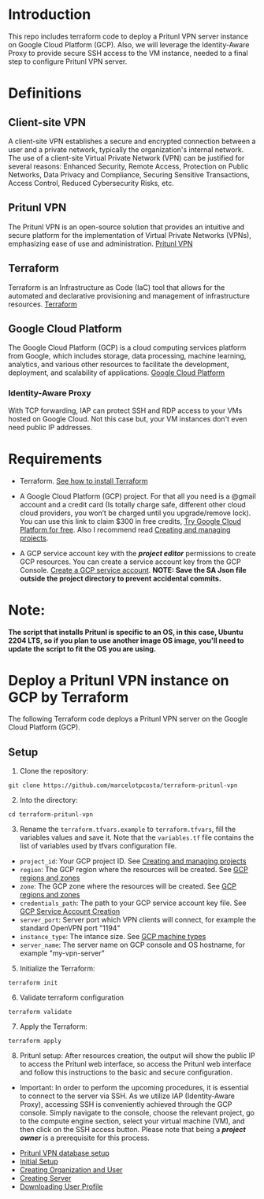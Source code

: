 # Introduction

This repo includes terraform code to deploy a Pritunl VPN server instance on Google Cloud Platform (GCP). Also, we will leverage the Identity-Aware Proxy to provide secure SSH access to the VM instance, needed to a final step to configure Pritunl VPN server.

# Definitions

## Client-site VPN

A client-site VPN establishes a secure and encrypted connection between a user and a private network, typically the organization's internal network. The use of a client-site Virtual Private Network (VPN) can be justified for several reasons: Enhanced Security, Remote Access, Protection on Public Networks, Data Privacy and Compliance, Securing Sensitive Transactions, Access Control, Reduced Cybersecurity Risks, etc.

## Pritunl VPN 

The Pritunl VPN is an open-source solution that provides an intuitive and secure platform for the implementation of Virtual Private Networks (VPNs), emphasizing ease of use and administration. [Pritunl VPN](https://pritunl.com/)

## Terraform

Terraform is an Infrastructure as Code (IaC) tool that allows for the automated and declarative provisioning and management of infrastructure resources. [Terraform](https://www.terraform.io/)

## Google Cloud Platform

The Google Cloud Platform (GCP) is a cloud computing services platform from Google, which includes storage, data processing, machine learning, analytics, and various other resources to facilitate the development, deployment, and scalability of applications. [Google Cloud Platform](https://cloud.google.com/gcp)

### Identity-Aware Proxy

With TCP forwarding, IAP can protect SSH and RDP access to your VMs hosted on Google Cloud. Not this case but, your VM instances don't even need public IP addresses.

# Requirements

* Terraform. [See how to install Terraform](https://developer.hashicorp.com/terraform/install)

* A Google Cloud Platform (GCP) project. For that all you need is a @gmail account and a credit card (Is totally charge safe, different other cloud cloud providers, you won’t be charged until you upgrade/remove lock). You can use this link to claim $300 in free credits, [Try Google Cloud Platform for free](https://cloud.google.com/free). Also I recommend read [Creating and managing projects](https://cloud.google.com/resource-manager/docs/creating-managing-projects).

* A GCP service account key with the ***project editor*** permissions to create GCP resources. You can create a service account key from the GCP Console. [Create a GCP service account](https://cloud.google.com/iam/docs/service-accounts-create). **NOTE: Save the SA Json file outside the project directory to prevent accidental commits.**

# Note:

**The script that installs Pritunl is specific to an OS, in this case, Ubuntu 2204 LTS, so if you plan to use another image OS image, you'll need to update the script to fit the OS you are using.**

# Deploy a Pritunl VPN instance on GCP by Terraform

The following Terraform code deploys a Pritunl VPN server on the Google Cloud Platform (GCP).

## Setup

1. Clone the repository:
  ```
  git clone https://github.com/marcelotpcosta/terraform-pritunl-vpn
  ```

2. Into the directory:
  ```
  cd terraform-pritunl-vpn
  ```

3. Rename the `terraform.tfvars.example` to `terraform.tfvars`, fill the variables values and save it. Note that the `variables.tf` file contains the list of variables used by tfvars configuration file.

- `project_id`: Your GCP project ID. See [Creating and managing projects](https://cloud.google.com/resource-manager/docs/creating-managing-projects)
- `region`: The GCP region where the resources will be created. See [GCP regions and zones](https://cloud.google.com/compute/docs/regions-zones)
- `zone`: The GCP zone where the resources will be created. See [GCP regions and zones](https://cloud.google.com/compute/docs/regions-zones)
- `credentials_path`: The path to your GCP service account key file. See [GCP Service Account Creation](https://cloud.google.com/iam/docs/service-accounts-create)
- `server_port`: Server port which VPN clients will connect, for example the standard OpenVPN port "1194"
- `instance_type`: The intance size. See [GCP machine types](https://cloud.google.com/compute/docs/machine-resource)
- `server_name`: The server name on GCP console and OS hostname, for example "my-vpn-server"

5. Initialize the Terraform:
  ```
  terraform init
  ```

6. Validate terraform configuration

  ```
  terraform validate
  ```

7. Apply the Terraform:
  ```
  terraform apply
  ```

8. Pritunl setup: After resources creation, the output will show the public IP to access the Pritunl web interface, so access the Pritunl web interface and follow this instructions to the basic and secure configuration.

- Important: In order to perform the upcoming procedures, it is essential to connect to the server via SSH. As we utilize IAP (Identity-Aware Proxy), accessing SSH is conveniently achieved through the GCP console. Simply navigate to the console, choose the relevant project, go to the compute engine section, select your virtual machine (VM), and then click on the SSH access button. Please note that being a ***project owner*** is a prerequisite for this process.

* [Pritunl VPN database setup](https://docs.pritunl.com/docs/configuration-5#database-setup)
* [Initial Setup](https://docs.pritunl.com/docs/configuration-5#initial-setup)
* [Creating Organization and User](https://docs.pritunl.com/docs/connecting#creating-organization-and-user)
* [Creating Server](https://docs.pritunl.com/docs/connecting#creating-server)
* [Downloading User Profile](https://docs.pritunl.com/docs/connecting#downloading-user-profile)